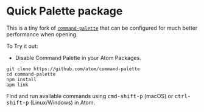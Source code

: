 # Quick Palette package

This is a tiny fork of [`command-palette`](https://github.com/atom/command-palette) that
can be configured for much better performance when opening.

To Try it out:
- Disable Command Palette in your Atom Packages.

```
git clone https://github.com/atom/command-palette
cd command-palette
npm install
apm link
```

Find and run available commands using <kbd>cmd-shift-p</kbd> (macOS) or <kbd>ctrl-shift-p</kbd> (Linux/Windows) in Atom.
